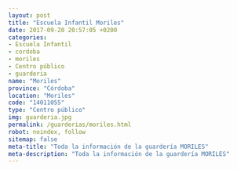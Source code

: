 ```yaml
---
layout: post
title: "Escuela Infantil Moriles"
date: 2017-09-20 20:57:05 +0200
categories:
- Escuela Infantil
- cordoba
- moriles
- Centro público
- guarderia
name: "Moriles"
province: "Córdoba"
location: "Moriles"
code: "14011055"
type: "Centro público"
img: guarderia.jpg
permalink: /guarderias/moriles.html
robot: noindex, follow
sitemap: false
meta-title: "Toda la información de la guardería MORILES"
meta-description: "Toda la información de la guardería MORILES"
---
```

